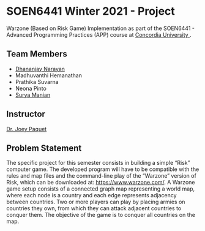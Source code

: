 # SOEN6441 Winter 2021 - Project 
Warzone (Based on Risk Game) Implementation as part of the SOEN6441 - Advanced Programming Practices (APP) course at <a href="https://www.concordia.ca/"> Concordia University </a>. 

## Team Members

- <a href="https://www.linkedin.com/in/dhananjay-narayan-aa222615b/"> Dhananjay Narayan </a>
- Madhuvanthi Hemanathan
- Prathika Suvarna
- Neona Pinto
- <a href="https://www.linkedin.com/in/surya-manian/"> Surya Manian </a>

## Instructor
<a href="https://users.encs.concordia.ca/~paquet/wiki/index.php?title=Dr._Joey_Paquet_Home_Page">Dr. Joey Paquet </a>

## Problem Statement
The specific project for this semester consists in building a simple “Risk” computer game. The developed program
will have to be compatible with the rules and map files and the command-line play of the “Warzone” version of
Risk, which can be downloaded at: https://www.warzone.com/. A Warzone game setup consists of a connected
graph map representing a world map, where each node is a country and each edge represents adjacency
between countries. Two or more players can play by placing armies on countries they own, from which they can
attack adjacent countries to conquer them. The objective of the game is to conquer all countries on the map.
